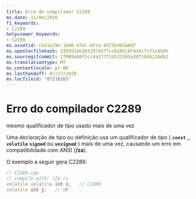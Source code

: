 ```yaml
---
title: Erro do compilador C2289
ms.date: 11/04/2016
f1_keywords:
- C2289
helpviewer_keywords:
- C2289
ms.assetid: cb41a29e-1b06-47dc-bfce-8d73bd63a0df
ms.openlocfilehash: 239552eb383197e57fcc6285cbf416c7c71c858b
ms.sourcegitcommit: 1f009ab0f2cc4a177f2d1353d5a38f164612bdb1
ms.translationtype: MT
ms.contentlocale: pt-BR
ms.lasthandoff: 07/27/2020
ms.locfileid: "87216265"
---
```

# <a name="compiler-error-c2289"></a>Erro do compilador C2289

mesmo qualificador de tipo usado mais de uma vez

Uma declaração de tipo ou definição usa um qualificador de tipo ( **`const`** ,, **`volatile`** **`signed`** ou **`unsigned`** ) mais de uma vez, causando um erro em compatibilidade com ANSI (**/za**).

O exemplo a seguir gera C2286:

```cpp
// C2289.cpp
// compile with: /Za /c
volatile volatile int i;   // C2289
volatile int j;   // OK
```
